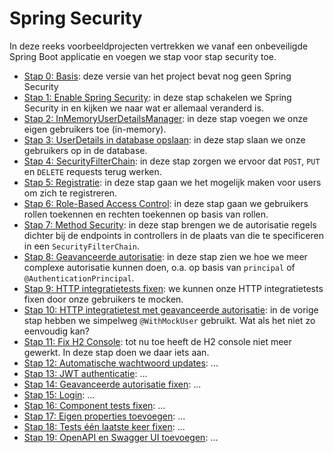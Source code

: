 # Spring Security

In deze reeks voorbeeldprojecten vertrekken we vanaf een onbeveiligde Spring Boot applicatie
en voegen we stap voor stap security toe.

- [Stap 0: Basis](./00-Basis): deze versie van het project bevat nog geen Spring Security
- [Stap 1: Enable Spring Security](./01-EnableSpringSecurity): in deze stap schakelen we Spring Security in en kijken we naar wat er allemaal veranderd is.
- [Stap 2: InMemoryUserDetailsManager](./02-InMemoryUserDetailsManager): in deze stap voegen we onze eigen gebruikers toe (in-memory).
- [Stap 3: UserDetails in database opslaan](./03-UserDetailsInDatabase): in deze stap slaan we onze gebruikers op in de database.
- [Stap 4: SecurityFilterChain](./04-SecurityFilterChain): in deze stap zorgen we ervoor dat `POST`, `PUT` en `DELETE` requests terug werken.
- [Stap 5: Registratie](./05-Registratie): in deze stap gaan we het mogelijk maken voor users om zich te registreren.
- [Stap 6: Role-Based Access Control](./06-RBAC): in deze stap gaan we gebruikers rollen toekennen en rechten toekennen op
  basis van rollen.
- [Stap 7: Method Security](./07-EnableMethodSecurity): in deze stap brengen we de autorisatie regels dichter bij de
  endpoints in controllers in de plaats van die te specificeren in een `SecurityFilterChain`.
- [Stap 8: Geavanceerde autorisatie](./08-AdvancedAuthorization): in deze stap zien we hoe we meer complexe autorisatie
  kunnen doen, o.a. op basis van `principal` of `@AuthenticationPrincipal`.
- [Stap 9: HTTP integratietests fixen](./09-FixIntegrationTests): we kunnen onze HTTP integratietests fixen door
  onze gebruikers te mocken.
- [Stap 10: HTTP integratietest met geavanceerde autorisatie](./10-IntegrationTestWithAdvancedAuth): in de vorige stap
  hebben we simpelweg `@WithMockUser` gebruikt. Wat als het niet zo eenvoudig kan?
- [Stap 11: Fix H2 Console](./11-FixH2Console): tot nu toe heeft de H2 console niet meer gewerkt. In deze stap doen
  we daar iets aan.
- [Stap 12: Automatische wachtwoord updates](./12-PasswordUpdates): ...
- [Stap 13: JWT authenticatie](./13-JWT-Auth): ...
- [Stap 14: Geavanceerde autorisatie fixen](./14-FixAdvancedAuth): ...
- [Stap 15: Login](./15-Login): ...
- [Stap 16: Component tests fixen](./16-FixComponentTests): ...
- [Stap 17: Eigen properties toevoegen](./17-CustomProperties): ...
- [Stap 18: Tests één laatste keer fixen](./18-FixTestsAgain): ...
- [Stap 19: OpenAPI en Swagger UI toevoegen](./19-Swagger): ...
